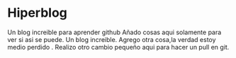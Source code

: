 # Hiperblog
Un blog increible para aprender github
Añado cosas aqui solamente para ver si asi se puede.
Un blog increible.
Agrego otra cosa,la verdad estoy medio perdido .
Realizo otro cambio pequeño aqui para hacer un pull en git.
